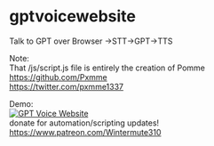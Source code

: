 # gptvoicewebsite
Talk to GPT over Browser ->STT->GPT->TTS

Note:  
That /js/script.js file is entirely the creation of Pomme  
https://github.com/Pxmme  
https://twitter.com/pxmme1337  

Demo:  
[![GPT Voice Website](https://img.youtube.com/vi/mGhKgAiBPrY/0.jpg)](https://youtu.be/mGhKgAiBPrY)  
donate for automation/scripting updates! https://www.patreon.com/Wintermute310  
